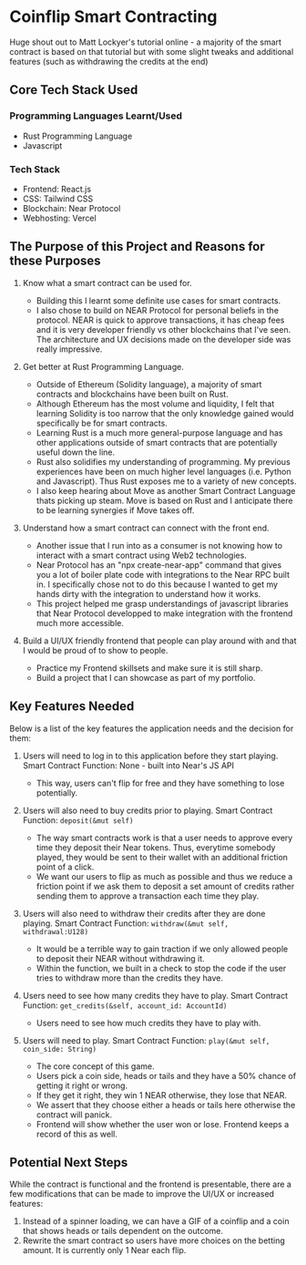# Coinflip Smart Contracting

Huge shout out to Matt Lockyer's tutorial online - a majority of the smart contract is based on that tutorial but with some slight tweaks and additional features (such as withdrawing the credits at the end)

## Core Tech Stack Used

### Programming Languages Learnt/Used

- Rust Programming Language
- Javascript

### Tech Stack

- Frontend: React.js
- CSS: Tailwind CSS
- Blockchain: Near Protocol
- Webhosting: Vercel

## The Purpose of this Project and Reasons for these Purposes

1. Know what a smart contract can be used for.

   - Building this I learnt some definite use cases for smart contracts.
   - I also chose to build on NEAR Protocol for personal beliefs in the protocol. NEAR is quick to approve transactions, it has cheap fees and it is very developer friendly vs other blockchains that I've seen. The architecture and UX decisions made on the developer side was really impressive.

2. Get better at Rust Programming Language.

   - Outside of Ethereum (Solidity language), a majority of smart contracts and blockchains have been built on Rust.
   - Although Ethereum has the most volume and liquidity, I felt that learning Solidity is too narrow that the only knowledge gained would specifically be for smart contracts.
   - Learning Rust is a much more general-purpose language and has other applications outside of smart contracts that are potentially useful down the line.
   - Rust also solidifies my understanding of programming. My previous experiences have been on much higher level languages (i.e. Python and Javascript). Thus Rust exposes me to a variety of new concepts.
   - I also keep hearing about Move as another Smart Contract Language thats picking up steam. Move is based on Rust and I anticipate there to be learning synergies if Move takes off.

3. Understand how a smart contract can connect with the front end.

   - Another issue that I run into as a consumer is not knowing how to interact with a smart contract using Web2 technologies.
   - Near Protocol has an "npx create-near-app" command that gives you a lot of boiler plate code with integrations to the Near RPC built in. I specifically chose not to do this because I wanted to get my hands dirty with the integration to understand how it works.
   - This project helped me grasp understandings of javascript libraries that Near Protocol developped to make integration with the frontend much more accessible.

4. Build a UI/UX friendly frontend that people can play around with and that I would be proud of to show to people.
   - Practice my Frontend skillsets and make sure it is still sharp.
   - Build a project that I can showcase as part of my portfolio.

## Key Features Needed

Below is a list of the key features the application needs and the decision for them:

1. Users will need to log in to this application before they start playing. Smart Contract Function: None - built into Near's JS API

   - This way, users can't flip for free and they have something to lose potentially.

2. Users will also need to buy credits prior to playing. Smart Contract Function: `deposit(&mut self)`

   - The way smart contracts work is that a user needs to approve every time they deposit their Near tokens. Thus, everytime somebody played, they would be sent to their wallet with an additional friction point of a click.
   - We want our users to flip as much as possible and thus we reduce a friction point if we ask them to deposit a set amount of credits rather sending them to approve a transaction each time they play.

3. Users will also need to withdraw their credits after they are done playing. Smart Contract Function: `withdraw(&mut self, withdrawal:U128)`

   - It would be a terrible way to gain traction if we only allowed people to deposit their NEAR without withdrawing it.
   - Within the function, we built in a check to stop the code if the user tries to withdraw more than the credits they have.

4. Users need to see how many credits they have to play. Smart Contract Function: `get_credits(&self, account_id: AccountId)`

   - Users need to see how much credits they have to play with.

5. Users will need to play. Smart Contract Function: `play(&mut self, coin_side: String)`
   - The core concept of this game.
   - Users pick a coin side, heads or tails and they have a 50% chance of getting it right or wrong.
   - If they get it right, they win 1 NEAR otherwise, they lose that NEAR.
   - We assert that they choose either a heads or tails here otherwise the contract will panick.
   - Frontend will show whether the user won or lose. Frontend keeps a record of this as well.

## Potential Next Steps

While the contract is functional and the frontend is presentable, there are a few modifications that can be made to improve the UI/UX or increased features:

1. Instead of a spinner loading, we can have a GIF of a coinflip and a coin that shows heads or tails dependent on the outcome.
2. Rewrite the smart contract so users have more choices on the betting amount. It is currently only 1 Near each flip.
